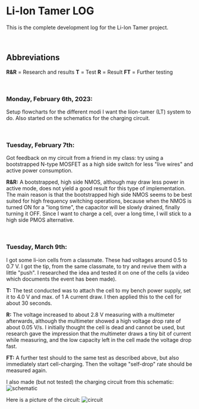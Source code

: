 # Li-Ion Tamer LOG

This is the complete development log for the Li-Ion Tamer project.


<br>


## Abbreviations
**R&R** = Research and results
**T** = Test
**R** = Result
**FT** = Further testing


<br>


### Monday, February 6th, 2023:
Setup flowcharts for the different modi I want the liion-tamer (LT) system to do. Also started on the schematics for the charging circuit.  


<br>


### Tuesday, February 7th:
Got feedback on my circuit from a friend in my class: try using a bootstrapped N-type MOSFET as a high side switch for less "live wires" and active power consumption. 

**R&R:** A bootstrapped, high side NMOS, although may draw less power in active mode, does not yield a good result for this type of implementation. The main reason is that the bootstrapped high side NMOS seems to be best suited for high frequency switching operations, because when the NMOS is turned ON for a "long time", the capacitor will be slowly drained, finally turning it OFF. Since I want to charge a cell, over a long time, I will stick to a high side PMOS alternative.


<br>


### Tuesday, March 9th:
I got some li-ion cells from a classmate. These had voltages around 0.5 to 0.7 V. I got the tip, from the same classmate, to try and revive them with a little "push". I researched the idea and tested it on one of the cells (a video which documents the event has been made). 

**T:** The test conducted was to attach the cell to my bench power supply, set it to 4.0 V and max. of 1 A current draw. I then applied this to the cell for about 30 seconds. 

**R:** The voltage increased to about 2.8 V measuring with a multimeter afterwards, although the multimeter showed a high voltage drop rate of about 0.05 V/s. I initially thought the cell is dead and cannot be used, but research gave the impression that the multimeter draws a tiny bit of current while measuring, and the low capacity left in the cell made the voltage drop fast. 

**FT:** A further test should to the same test as described above, but also immediately start cell-charging. Then the voltage "self-drop" rate should be measured again. 

I also made (but not tested) the charging circuit from this schematic:
![schematic](https://user-images.githubusercontent.com/18615800/224134239-04de22d5-ca76-45ea-b223-604aa53ab282.jpeg)

Here is a picture of the circuit:
![circuit](https://user-images.githubusercontent.com/18615800/224134266-80909a26-9520-4cc2-a958-81eabdf17536.JPG)
